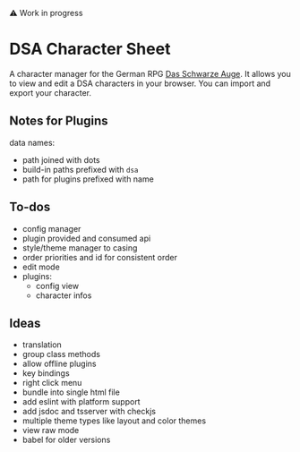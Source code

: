 :warning: Work in progress

# DSA Character Sheet

A character manager for the German RPG [Das Schwarze Auge](https://en.wikipedia.org/wiki/The_Dark_Eye).
It allows you to view and edit a DSA characters in your browser. You can import and export your character.

## Notes for Plugins

data names:
  * path joined with dots
  * build-in paths prefixed with `dsa`
  * path for plugins prefixed with name

## To-dos

* config manager
* plugin provided and consumed api
* style/theme manager to casing
* order priorities and id for consistent order
* edit mode
* plugins:
  * config view
  * character infos

## Ideas

* translation
* group class methods
* allow offline plugins
* key bindings
* right click menu
* bundle into single html file
* add eslint with platform support
* add jsdoc and tsserver with checkjs
* multiple theme types like layout and color themes
* view raw mode
* babel for older versions
